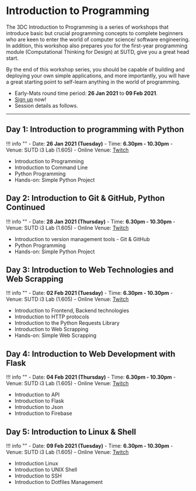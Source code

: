 # Introduction to Programming

The 3DC Introduction to Programming is a series of workshops that introduce basic but crucial programming concepts to complete beginners who are keen to enter the world of computer science/ software engineering. In addition, this workshop also prepares you for the first-year programming module (Computational Thinking for Design) at SUTD, give you a great head start. 

By the end of this workshop series, you should be capable of building and deploying your own simple applications, and more importantly, you will have a great starting point to self-learn anything in the world of programming.

- Early-Mats round time period: **26 Jan 2021** to **09 Feb 2021**.
- [Sign up](https://forms.office.com/Pages/ResponsePage.aspx?id=drd2NJDpck-5UGJImDFiPT7laIF8QHhDuji50dJ_xY1UMFNVTDJYSlY0SEEwR09LQ0tIWElQVzJXQi4u) now!
- Session details as follows.

--- 

## Day 1: Introduction to programming with Python 

!!! info ""
    - Date: **26 Jan 2021 (Tuesday)**
    - Time: **6.30pm - 10.30pm**
    - Venue: SUTD i3 Lab (1.605)
    - Online Venue: [Twitch](https://www.twitch.tv/3dcdsc)

-	Introduction to Programming 
-	Introduction to Command Line 
-	Python Programming 
-	Hands-on: Simple Python Project

## Day 2: Introduction to Git & GitHub, Python Continued 

!!! info ""
    - Date: **28 Jan 2021 (Thursday)**
    - Time: **6.30pm - 10.30pm**
    - Venue: SUTD i3 Lab (1.605)
    - Online Venue: [Twitch](https://www.twitch.tv/3dcdsc)

-	Introduction to version management tools - Git & GitHub
-	Python Programming 
-	Hands-on: Simple Python Project


## Day 3: Introduction to Web Technologies and Web Scrapping 

!!! info ""
    - Date: **02 Feb 2021 (Tuesday)**
    - Time: **6.30pm - 10.30pm**
    - Venue: SUTD i3 Lab (1.605)
    - Online Venue: [Twitch](https://www.twitch.tv/3dcdsc)

-	Introduction to Frontend, Backend technologies 
-	Introduction to HTTP protocols
-	Introduction to the Python Requests Library 
-	Introduction to Web Scrapping  
-	Hands-on: Simple Web Scrapping  

## Day 4: Introduction to Web Development with Flask  

!!! info ""
    - Date: **04 Feb 2021 (Thursday)**
    - Time: **6.30pm - 10.30pm**
    - Venue: SUTD i3 Lab (1.605)
    - Online Venue: [Twitch](https://www.twitch.tv/3dcdsc)

-	Introduction to API
-	Introduction to Flask 
-	Introduction to Json
-	Introduction to Firebase

## Day 5: Introduction to Linux & Shell

!!! info ""
    - Date: **09 Feb 2021 (Tuesday)**
    - Time: **6.30pm - 10.30pm**
    - Venue: SUTD i3 Lab (1.605)
    - Online Venue: [Twitch](https://www.twitch.tv/3dcdsc)

-   Introduction Linux
-   Introduction to UNIX Shell
-   Introduction to SSH
-   Introduction to Dotfiles Management